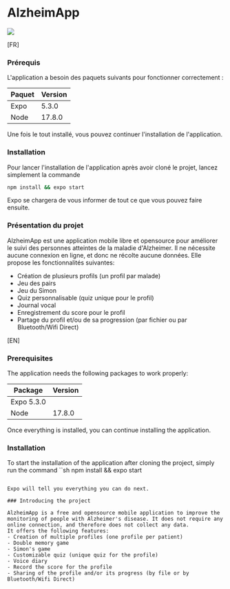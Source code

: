 # AlzheimApp

![](https://repository-images.githubusercontent.com/433167510/dddf0f68-f068-4eb3-8bd4-337514e1a819)

[FR]

### Prérequis

L'application a besoin des paquets suivants pour fonctionner correctement :

| Paquet | Version |
| ------ | ------ |
| Expo | 5.3.0 |
| Node | 17.8.0 |

Une fois le tout installé, vous pouvez continuer l'installation de l'application.

### Installation

Pour lancer l'installation de l'application après avoir cloné le projet, lancez simplement la commande
```sh
npm install && expo start
```
Expo se chargera de vous informer de tout ce que vous pouvez faire ensuite.

### Présentation du projet

AlzheimApp est une application mobile libre et opensource pour améliorer le suivi des personnes atteintes de la maladie d'Alzheimer. Il ne nécessite aucune connexion en ligne, et donc ne récolte aucune données.
Elle propose les fonctionnalités suivantes:
- Création de plusieurs profils (un profil par malade)
- Jeu des pairs
- Jeu du Simon
- Quiz personnalisable (quiz unique pour le profil)
- Journal vocal
- Enregistrement du score pour le profil
- Partage du profil et/ou de sa progression (par fichier ou par Bluetooth/Wifi Direct)


[EN]
### Prerequisites

The application needs the following packages to work properly:

| Package | Version |
| ------ | ------ |
| Expo 5.3.0 |
| Node | 17.8.0 |

Once everything is installed, you can continue installing the application.

### Installation

To start the installation of the application after cloning the project, simply run the command
``sh
npm install && expo start
```

Expo will tell you everything you can do next.

### Introducing the project

AlzheimApp is a free and opensource mobile application to improve the monitoring of people with Alzheimer's disease. It does not require any online connection, and therefore does not collect any data.
It offers the following features:
- Creation of multiple profiles (one profile per patient)
- Double memory game
- Simon's game
- Customizable quiz (unique quiz for the profile)
- Voice diary
- Record the score for the profile
- Sharing of the profile and/or its progress (by file or by Bluetooth/Wifi Direct)
